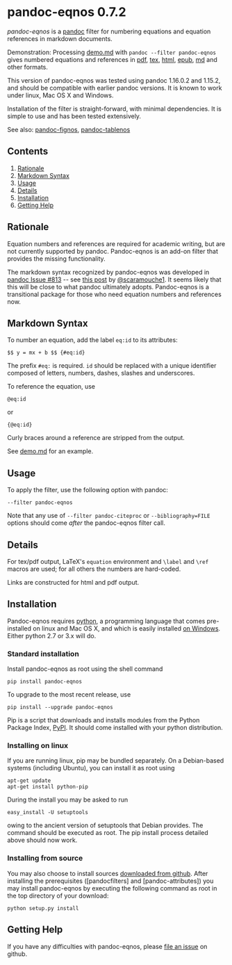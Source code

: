 
pandoc-eqnos 0.7.2
==================

*pandoc-eqnos* is a [pandoc] filter for numbering equations and equation references in markdown documents.

Demonstration: Processing [demo.md] with `pandoc --filter pandoc-eqnos` gives numbered equations and references in [pdf], [tex], [html], [epub], [md] and other formats.

This version of pandoc-eqnos was tested using pandoc 1.16.0.2 and 1.15.2, and should be compatible with earlier pandoc versions.  It is known to work under linux, Mac OS X and Windows.

Installation of the filter is straight-forward, with minimal dependencies.  It is simple to use and has been tested extensively.

See also: [pandoc-fignos], [pandoc-tablenos]

[pandoc]: http://pandoc.org/
[demo.md]: https://raw.githubusercontent.com/tomduck/pandoc-eqnos/master/demos/demo.md
[pdf]: https://raw.githubusercontent.com/tomduck/pandoc-eqnos/master/demos/out/demo.pdf
[tex]: https://raw.githubusercontent.com/tomduck/pandoc-eqnos/master/demos/out/demo.tex
[html]: https://rawgit.com/tomduck/pandoc-eqnos/master/demos/out/demo.html
[epub]: https://raw.githubusercontent.com/tomduck/pandoc-eqnos/master/demos/out/demo.epub
[md]: https://github.com/tomduck/pandoc-eqnos/blob/master/demos/out/demo.md
[pandoc-fignos]: https://github.com/tomduck/pandoc-fignos
[pandoc-tablenos]: https://github.com/tomduck/pandoc-tablenos 


Contents
--------

 1. [Rationale](#rationale)
 2. [Markdown Syntax](#markdown-syntax)
 3. [Usage](#usage)
 4. [Details](#details)
 5. [Installation](#installation)
 6. [Getting Help](#getting-help)


Rationale
---------

Equation numbers and references are required for academic writing, but are not currently supported by pandoc.  Pandoc-eqnos is an add-on filter that provides the missing functionality.

The markdown syntax recognized by pandoc-eqnos was developed in [pandoc Issue #813] -- see [this post] by [@scaramouche1].  It seems likely that this will be close to what pandoc ultimately adopts.  Pandoc-eqnos is a transitional package for those who need equation numbers and references now.

[pandoc Issue #813]: https://github.com/jgm/pandoc/issues/813
[this post]: https://github.com/jgm/pandoc/issues/813#issuecomment-70423503
[@scaramouche1]: https://github.com/scaramouche1


Markdown Syntax
---------------

To number an equation, add the label `eq:id` to its attributes:

    $$ y = mx + b $$ {#eq:id}

The prefix `#eq:` is required. `id` should be replaced with a unique identifier composed of letters, numbers, dashes, slashes and underscores.

To reference the equation, use

    @eq:id

or

    {@eq:id}

Curly braces around a reference are stripped from the output.

See [demo.md] for an example.


Usage
-----

To apply the filter, use the following option with pandoc:

    --filter pandoc-eqnos

Note that any use of `--filter pandoc-citeproc` or `--bibliography=FILE` options should come *after* the pandoc-eqnos filter call.


Details
-------

For tex/pdf output, LaTeX's `equation` environment and `\label` and `\ref` macros are used; for all others the numbers are hard-coded.

Links are constructed for html and pdf output.


Installation
------------

Pandoc-eqnos requires [python], a programming language that comes pre-installed on linux and Mac OS X, and which is easily installed [on Windows].  Either python 2.7 or 3.x will do.


### Standard installation ###

Install pandoc-eqnos as root using the shell command

    pip install pandoc-eqnos

To upgrade to the most recent release, use

    pip install --upgrade pandoc-eqnos 

Pip is a script that downloads and installs modules from the Python Package Index, [PyPI].  It should come installed with your python distribution.


### Installing on linux ###

If you are running linux, pip may be bundled separately.  On a Debian-based systems (including Ubuntu), you can install it as root using

    apt-get update
    apt-get install python-pip

During the install you may be asked to run

    easy_install -U setuptools

owing to the ancient version of setuptools that Debian provides.  The command should be executed as root.  The pip install process detailed above should now work.

[python]: https://www.python.org/
[on Windows]: https://www.python.org/downloads/windows/
[PyPI]: https://pypi.python.org/pypi


### Installing from source ###

You may also choose to install sources [downloaded from github].  After installing the prerequisites ([pandocfilters] and [pandoc-attributes]) you may install pandoc-eqnos by executing the following command as root in the top directory of your download:

    python setup.py install

[downloaded from github]: https://github.com/tomduck/pandoc-eqnos/archive/master.zip


Getting Help
------------

If you have any difficulties with pandoc-eqnos, please [file an issue] on github.

[file an issue]: https://github.com/tomduck/pandoc-eqnos/issues
